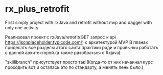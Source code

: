 # rx_plus_retrofit
First simply project with rxJava and retrofit without mvp and dagger with only one activity

Реализовал проект с rxJava/retrofit(GET запрос к api https://jsonplaceholder.typicode.com/) с архитектурой MVP
В планах приделать все разделы этого сайта практики ради и привычки работать с данной архитекторой.(а также разобраться с Rxjava)

"skillibranch" присутствует просто так!(Когда-то от них начаинал курс проходить вот и осталась это по стандарту, а менять лень было.)
